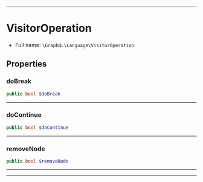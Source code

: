 ***

# VisitorOperation





* Full name: `\GraphQL\Language\VisitorOperation`



## Properties


### doBreak



```php
public bool $doBreak
```






***

### doContinue



```php
public bool $doContinue
```






***

### removeNode



```php
public bool $removeNode
```






***



***

